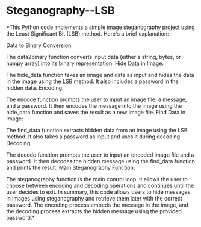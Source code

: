 # Steganography--LSB


*This Python code implements a simple image steganography project using the Least Significant Bit (LSB) method. Here's a brief explanation:

Data to Binary Conversion:

The data2binary function converts input data (either a string, bytes, or numpy array) into its binary representation. Hide Data in Image:

The hide_data function takes an image and data as input and hides the data in the image using the LSB method. It also includes a password in the hidden data. Encoding:

The encode function prompts the user to input an image file, a message, and a password. It then encodes the message into the image using the hide_data function and saves the result as a new image file. Find Data in Image:

The find_data function extracts hidden data from an image using the LSB method. It also takes a password as input and uses it during decoding. Decoding:

The decode function prompts the user to input an encoded image file and a password. It then decodes the hidden message using the find_data function and prints the result. Main Steganography Function:

The steganography function is the main control loop. It allows the user to choose between encoding and decoding operations and continues until the user decides to exit. In summary, this code allows users to hide messages in images using steganography and retrieve them later with the correct password. The encoding process embeds the message in the image, and the decoding process extracts the hidden message using the provided password.*

